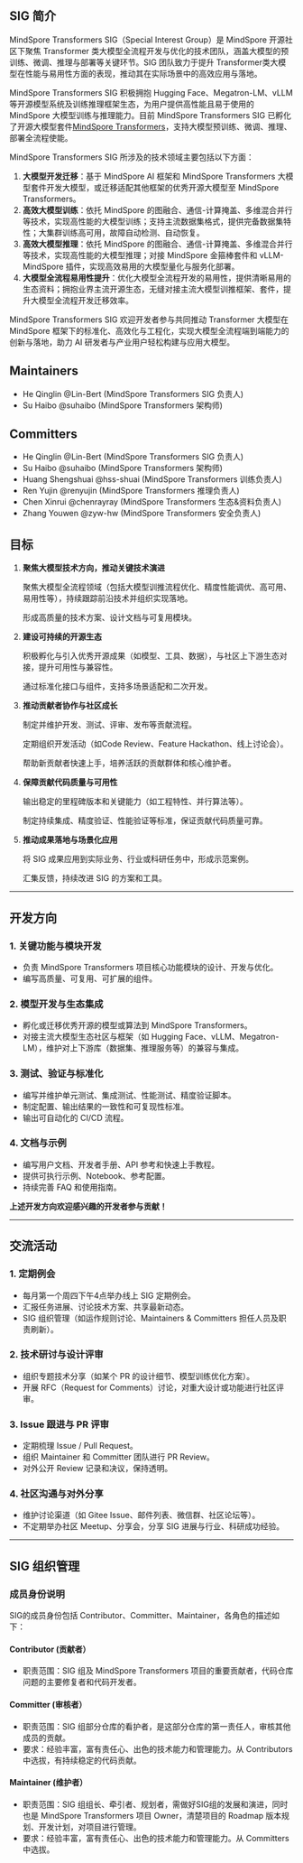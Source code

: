## SIG 简介

MindSpore Transformers SIG（Special Interest Group）是 MindSpore 开源社区下聚焦 Transformer 类大模型全流程开发与优化的技术团队，涵盖大模型的预训练、微调、推理与部署等关键环节。SIG 团队致力于提升 Transformer类大模型在性能与易用性方面的表现，推动其在实际场景中的高效应用与落地。

MindSpore Transformers SIG 积极拥抱 Hugging Face、Megatron-LM、vLLM 等开源模型系统及训练推理框架生态，为用户提供高性能且易于使用的 MindSpore 大模型训练与推理能力。目前 MindSpore Transformers SIG 已孵化了开源大模型套件[MindSpore Transformers](https://gitee.com/mindspore/mindformers)，支持大模型预训练、微调、推理、部署全流程使能。

MindSpore Transformers SIG 所涉及的技术领域主要包括以下方面：

1. **大模型开发迁移**：基于 MindSpore AI 框架和 MindSpore Transformers 大模型套件开发大模型，或迁移适配其他框架的优秀开源大模型至 MindSpore Transformers。
2. **高效大模型训练**：依托 MindSpore 的图融合、通信-计算掩盖、多维混合并行等技术，实现高性能的大模型训练；支持主流数据集格式，提供完备数据集特性；大集群训练高可用，故障自动检测、自动恢复。
3. **高效大模型推理**：依托 MindSpore 的图融合、通信-计算掩盖、多维混合并行等技术，实现高性能的大模型推理；对接 MindSpore 金箍棒套件和 vLLM-MindSpore 插件，实现高效易用的大模型量化与服务化部署。
4. **大模型全流程易用性提升**：优化大模型全流程开发的易用性，提供清晰易用的生态资料；拥抱业界主流开源生态，无缝对接主流大模型训推框架、套件，提升大模型全流程开发迁移效率。

MindSpore Transformers SIG 欢迎开发者参与共同推动 Transformer 大模型在 MindSpore 框架下的标准化、高效化与工程化，实现大模型全流程端到端能力的创新与落地，助力 AI 研发者与产业用户轻松构建与应用大模型。

## Maintainers

* He Qinglin @Lin-Bert (MindSpore Transformers SIG 负责人)
* Su Haibo @suhaibo (MindSpore Transformers 架构师)

## Committers

* He Qinglin @Lin-Bert (MindSpore Transformers SIG 负责人)
* Su Haibo @suhaibo (MindSpore Transformers 架构师)
* Huang Shengshuai @hss-shuai (MindSpore Transformers 训练负责人)
* Ren Yujin @renyujin (MindSpore Transformers 推理负责人)
* Chen Xinrui @chenrayray (MindSpore Transformers 生态&资料负责人)
* Zhang Youwen @zyw-hw (MindSpore Transformers 安全负责人)

## 目标

1. **聚焦大模型技术方向，推动关键技术演进**

   聚焦大模型全流程领域（包括大模型训推流程优化、精度性能调优、高可用、易用性等），持续跟踪前沿技术并组织实现落地。

   形成高质量的技术方案、设计文档与可复用模块。

2. **建设可持续的开源生态**

   积极孵化与引入优秀开源成果（如模型、工具、数据），与社区上下游生态对接，提升可用性与兼容性。

   通过标准化接口与组件，支持多场景适配和二次开发。

3. **推动贡献者协作与社区成长**

   制定并维护开发、测试、评审、发布等贡献流程。

   定期组织开发活动（如Code Review、Feature Hackathon、线上讨论会）。

   帮助新贡献者快速上手，培养活跃的贡献群体和核心维护者。

4. **保障贡献代码质量与可用性**

   输出稳定的里程碑版本和关键能力（如工程特性、并行算法等）。

   制定持续集成、精度验证、性能验证等标准，保证贡献代码质量可靠。

5. **推动成果落地与场景化应用**

   将 SIG 成果应用到实际业务、行业或科研任务中，形成示范案例。

   汇集反馈，持续改进 SIG 的方案和工具。

---

## 开发方向

### 1. 关键功能与模块开发

* 负责 MindSpore Transformers 项目核心功能模块的设计、开发与优化。
* 编写高质量、可复用、可扩展的组件。

### 2. 模型开发与生态集成

* 孵化或迁移优秀开源的模型或算法到 MindSpore Transformers。
* 对接主流大模型生态社区与框架（如 Hugging Face、vLLM、Megatron-LM），维护对上下游库（数据集、推理服务等）的兼容与集成。

### 3. 测试、验证与标准化

* 编写并维护单元测试、集成测试、性能测试、精度验证脚本。
* 制定配置、输出结果的一致性和可复现性标准。
* 输出可自动化的 CI/CD 流程。

### 4. 文档与示例

* 编写用户文档、开发者手册、API 参考和快速上手教程。
* 提供可执行示例、Notebook、参考配置。
* 持续完善 FAQ 和使用指南。

**上述开发方向欢迎感兴趣的开发者参与贡献！**

---

## 交流活动

### 1. 定期例会

* 每月第一个周四下午4点举办线上 SIG 定期例会。
* 汇报任务进展、讨论技术方案、共享最新动态。
* SIG 组织管理（如运作规则讨论、Maintainers & Committers 担任人员及职责刷新）。

### 2. 技术研讨与设计评审

* 组织专题技术分享（如某个 PR 的设计细节、模型训练优化方案）。
* 开展 RFC（Request for Comments）讨论，对重大设计或功能进行社区评审。

### 3. Issue 跟进与 PR 评审

* 定期梳理 Issue / Pull Request。
* 组织 Maintainer 和 Committer 团队进行 PR Review。
* 对外公开 Review 记录和决议，保持透明。

### 4. 社区沟通与对外分享

* 维护讨论渠道（如 Gitee Issue、邮件列表、微信群、社区论坛等）。
* 不定期举办社区 Meetup、分享会，分享 SIG 进展与行业、科研成功经验。

---

## SIG 组织管理

### 成员身份说明

SIG的成员身份包括 Contributor、Committer、Maintainer，各角色的描述如下：

#### Contributor (贡献者）

* 职责范围：SIG 组及 MindSpore Transformers 项目的重要贡献者，代码仓库问题的主要修复者和代码开发者。

#### Committer (审核者）

* 职责范围：SIG 组部分仓库的看护者，是这部分仓库的第一责任人，审核其他成员的贡献。
* 要求：经验丰富，富有责任心、出色的技术能力和管理能力。从 Contributors 中选拔，有持续稳定的代码贡献。

#### Maintainer (维护者）

* 职责范围：SIG 组组长、牵引者、规划者，需做好SIG组的发展和演进，同时也是 MindSpore Transformers 项目 Owner，清楚项目的 Roadmap 版本规划、开发计划，对项目进行管理。
* 要求：经验丰富，富有责任心、出色的技术能力和管理能力。从 Committers 中选拔。